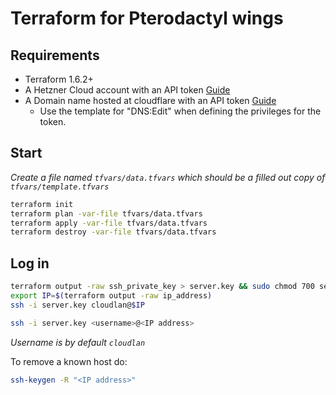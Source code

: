 # Terraform for Pterodactyl wings

## Requirements

* Terraform 1.6.2+
* A Hetzner Cloud account with an API token [Guide](https://docs.hetzner.com/cloud/api/getting-started/generating-api-token/)
* A Domain name hosted at cloudflare with an API token [Guide](https://developers.cloudflare.com/fundamentals/api/get-started/create-token/)
  * Use the template for "DNS:Edit" when defining the privileges for the token.

## Start

*Create a file named `tfvars/data.tfvars` which should be a filled out copy of `tfvars/template.tfvars`*

```bash
terraform init
terraform plan -var-file tfvars/data.tfvars
terraform apply -var-file tfvars/data.tfvars
terraform destroy -var-file tfvars/data.tfvars
```

## Log in

```bash
terraform output -raw ssh_private_key > server.key && sudo chmod 700 server.key
export IP=$(terraform output -raw ip_address)
ssh -i server.key cloudlan@$IP
```
```bash	
ssh -i server.key <username>@<IP address>
```
*Username is by default `cloudlan`*

To remove a known host do:

```bash
ssh-keygen -R "<IP address>"
```
